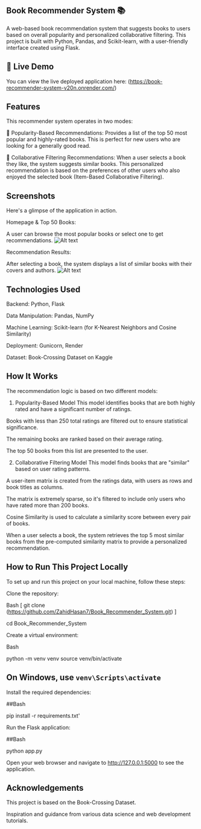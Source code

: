 ## Book Recommender System 📚

A web-based book recommendation system that suggests books to users based on overall popularity and personalized collaborative filtering. This project is built with Python, Pandas, and Scikit-learn, with a user-friendly interface created using Flask.

## 🚀 Live Demo
You can view the live deployed application here:
 (https://book-recommender-system-v20n.onrender.com/)

## Features
This recommender system operates in two modes:

🌟 Popularity-Based Recommendations: Provides a list of the top 50 most popular and highly-rated books. This is perfect for new users who are looking for a generally good read.

🤝 Collaborative Filtering Recommendations: When a user selects a book they like, the system suggests similar books. This personalized recommendation is based on the preferences of other users who also enjoyed the selected book (Item-Based Collaborative Filtering).

## Screenshots
Here's a glimpse of the application in action.

Homepage & Top 50 Books:

A user can browse the most popular books or select one to get recommendations.
   ![Alt text](https://github.com/ZahidHasan7/Book_Recommender_System/blob/main/book%201.PNG)
   
 

Recommendation Results:

After selecting a book, the system displays a list of similar books with their covers and authors.
   ![Alt text](https://github.com/ZahidHasan7/Book_Recommender_System/blob/main/book%202.PNG)
  

## Technologies Used
Backend: Python, Flask

Data Manipulation: Pandas, NumPy

Machine Learning: Scikit-learn (for K-Nearest Neighbors and Cosine Similarity)

Deployment: Gunicorn, Render

Dataset: Book-Crossing Dataset on Kaggle

## How It Works
The recommendation logic is based on two different models:

1. Popularity-Based Model
This model identifies books that are both highly rated and have a significant number of ratings.

Books with less than 250 total ratings are filtered out to ensure statistical significance.

The remaining books are ranked based on their average rating.

The top 50 books from this list are presented to the user.

2. Collaborative Filtering Model
This model finds books that are "similar" based on user rating patterns.

A user-item matrix is created from the ratings data, with users as rows and book titles as columns.

The matrix is extremely sparse, so it's filtered to include only users who have rated more than 200 books.

Cosine Similarity is used to calculate a similarity score between every pair of books.

When a user selects a book, the system retrieves the top 5 most similar books from the pre-computed similarity matrix to provide a personalized recommendation.

## How to Run This Project Locally
To set up and run this project on your local machine, follow these steps:

Clone the repository:

Bash
[
git clone (https://github.com/ZahidHasan7/Book_Recommender_System.git) ] 

cd Book_Recommender_System

Create a virtual environment:

Bash

python -m venv venv
source venv/bin/activate  

## On Windows, use `venv\Scripts\activate`
Install the required dependencies:

##Bash

pip install -r requirements.txt'

Run the Flask application:

##Bash

python app.py


Open your web browser and navigate to http://127.0.0.1:5000 to see the application.

## Acknowledgements
This project is based on the Book-Crossing Dataset.

Inspiration and guidance from various data science and web development tutorials.
